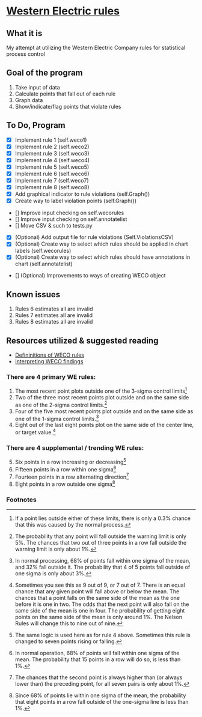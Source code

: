 # [Western Electric rules](https://www.wikiwand.com/en/Western_Electric_rules)

## What it is
My attempt at utilizing the Western Electric Company rules for statistical process control


## Goal of the program

1. Take input of data
2. Calculate points that fall out of each rule
3. Graph data
4. Show/indicate/flag points that violate rules

## To Do, Program
- [x] Implement rule 1 (self.weco1)
- [x] Implement rule 2 (self.weco2)
- [x] Implement rule 3 (self.weco3)
- [x] Implement rule 4 (self.weco4)
- [x] Implement rule 5 (self.weco5)
- [x] Implement rule 6 (self.weco6)
- [x] Implement rule 7 (self.weco7)
- [x] Implement rule 8 (self.weco8)
- [x] Add graphical indicator to rule violations (self.Graph())
- [x] Create way to label violation points (self.Graph())
- [] Improve input checking on self.wecorules
- [] Improve input checking on self.annotatelist
- [] Move CSV & such to tests.py

- [x] \(Optional) Add output file for rule violations (Self.ViolationsCSV)
- [x] \(Optional) Create way to select which rules should be applied in chart labels (self.wecorules)
- [x] \(Optional) Create way to select which rules should have annotations in chart (self.annotatelist)
- [] \(Optional) Improvements to ways of creating WECO object

## Known issues
1. Rules 6 estimates all are invalid
2. Rules 7 estimates all are invalid
3. Rules 8 estimates all are invalid


## Resources utilized & suggested reading
- [Defininitions of WECO rules](https://quinn-curtis.com//index.php/spcnamedrulesets/)
- [Interpreting WECO findings](https://www.spcforexcel.com/knowledge/control-chart-basics/control-chart-rules-interpretation)

### There are 4 primary WE rules:
1. The most recent point plots outside one of the 3-sigma control limits[^1]
2. Two of the three most recent points plot outside and on the same side as one of the 2-sigma control limits.[^2]
3. Four of the five most recent points plot outside and on the same side as one of the 1-sigma control limits.[^3]
4. Eight out of the last eight points plot on the same side of the center line, or target value.[^4]

### There are 4 supplemental / trending WE rules:
5. Six points in a row increasing or decreasing[^5]
6. Fifteen points in a row within one sigma[^6]
7. Fourteen points in a row alternating direction[^7]
8. Eight points in a row outside one sigma[^8]


### Footnotes
[^1]: If a point lies outside either of these limits, there is only a 0.3% chance that this was caused by the normal process.
[^2]: The probability that any point will fall outside the warning limit is only 5%. The chances that two out of three points in a row fall outside the warning limit is only about 1%.
[^3]: In normal processing, 68% of points fall within one sigma of the mean, and 32% fall outside it. The probability that 4 of 5 points fall outside of one sigma is only about 3%.
[^4]: Sometimes you see this as 9 out of 9, or 7 out of 7. There is an equal chance that any given point will fall above or below the mean. The chances that a point falls on the same side of the mean as the one before it is one in two. The odds that the next point will also fall on the same side of the mean is one in four. The probability of getting eight points on the same side of the mean is only around 1%. The Nelson Rules will change this to nine out of nine.
[^5]: The same logic is used here as for rule 4 above. Sometimes this rule is changed to seven points rising or falling.
[^6]: In normal operation, 68% of points will fall within one sigma of the mean. The probability that 15 points in a row will do so, is less than 1%.
[^7]: The chances that the second point is always higher than (or always lower than) the preceding point, for all seven pairs is only about 1%.
[^8]: Since 68% of points lie within one sigma of the mean, the probability that eight points in a row fall outside of the one-sigma line is less than 1%.

<!--[Format Guideline](https://docs.github.com/en/github/writing-on-github/getting-started-with-writing-and-formatting-on-github/basic-writing-and-formatting-syntax)-->
